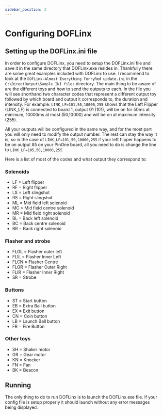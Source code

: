 ```yaml
---
sidebar_position: 2
---
```


# Configuring DOFLinx

## Setting up the DOFLinx.ini file

In order to configure DOFLinx, you need to setup the DOFLinx.ini file and save it in the same directory that DOFLinx.exe resides in. Thankfully there are some great examples included with DOFLinx to use. I recommend to look at the ```DOFLinx-Almost Everything TerryRed update.ini``` in the ```C:\DirectOutput\Sample INI files``` directory. The main thing to be aware of are the different toys and how to send the outputs to each. In the file you will see shorthand two character codes that represent a different output toy followed by which board and output it corresponds to, the duration and intensity. For example: ```LINK_LF=101,50,10000,255``` shows that the Left Flipper (LINK_LF) is connected to board 1, output 01 (101), will be on for 50ms at minimum, 10000ms at most (50,10000) and will be on at maximum intensity (255).

All your outputs will be configured in the same way, and for the most part you will only need to modify the output number. The rest can stay the way it is, so in the case of ```LINK_LF=101,50,10000,255``` if your left flipper happens to be on output #5 on your PinOne board, all you need to do is change the line to ```LINK_LF=105,50,10000,255```.

Here is a list of most of the codes and what output they correspond to:

### Solenoids
- LF = Left flipper
- RF = Right flipper
- LS = Left slingshot
- RS = Right slingshot
- ML = Mid field left solenoid
- MC = Mid field centre solenoid
- MR = Mid field right solenoid
- BL = Back left solenoid
- BC = Back centre solenoid
- BR = Back right solenoid

### Flasher and strobe
- FLOL = Flasher outer left
- FLIL = Flasher Inner Left
- FLCN = Flasher Centre
- FLOR = Flasher Outer Right
- FLIR = Flasher Inner Right
- SR = Strobe

### Buttons
- ST = Start button
- EB = Extra Ball button
- EX = Exit button
- CN = Coin button
- LB = Launch Ball button
- FR = Fire Button

### Other toys
- SH = Shaker motor
- GR = Gear motor
- KN = Knocker
- FN = Fan
- BK = Beacon

## Running

The only thing to do to run DOFLinx is to launch the DOFLinx.exe file. If your config file is setup properly it should launch without any error messages being displayed.